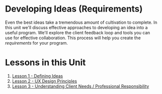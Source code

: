 **Developing Ideas (Requirements)**
===================================
Even the best ideas take a tremendous amount of cultivation to complete.  In this unit we'll discuss effective approaches to developing an idea into a useful program.  We'll explore the client feedback loop and tools you can use for effective collaboration.  This process will help you create the _requirements_ for your program.

**Lessons in this Unit**
========================
1. [Lesson 1 - Defining Ideas](lesson-1-defining-ideas.md)
2. [Lesson 2 - UX Design Principles](lesson-2-ux-design-principles.md)
3. [Lesson 3 - Understanding Client Needs / Professional Responsibility](lesson-3-understanding-client-needs.md)